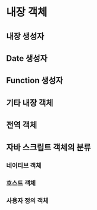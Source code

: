 # 내장 객체
## 내장 생성자

## Date 생성자

## Function 생성자

## 기타 내장 객체

## 전역 객체

## 자바 스크립트 객체의 분류

### 네이티브 객체

### 호스트 객체

### 사용자 정의 객체
